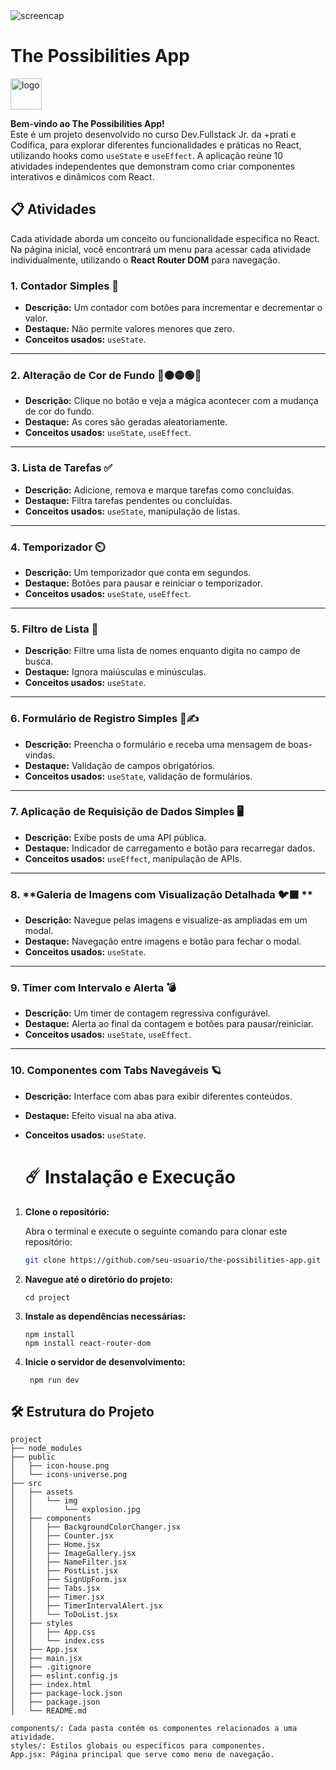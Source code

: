 <img src="https://i.postimg.cc/3N9NpJX4/capturadetela.png" alt="screencap"/>

# The Possibilities App 
<img src="https://github.com/user-attachments/assets/e5bee5b0-f040-4f37-ab86-9da54cc640f4" alt="logo" width="50"/>


**Bem-vindo ao The Possibilities App!**  
Este é um projeto desenvolvido no curso Dev.Fullstack Jr. da +prati e Codifica, para explorar diferentes funcionalidades e práticas no React, utilizando hooks como `useState` e `useEffect`. A aplicação reúne 10 atividades independentes que demonstram como criar componentes interativos e dinâmicos com React.

## 📋 Atividades

Cada atividade aborda um conceito ou funcionalidade específica no React. Na página inicial, você encontrará um menu para acessar cada atividade individualmente, utilizando o **React Router DOM** para navegação.

### 1. **Contador Simples 🧮**
- **Descrição:** Um contador com botões para incrementar e decrementar o valor.
- **Destaque:** Não permite valores menores que zero.
- **Conceitos usados:** `useState`.

---

### 2. **Alteração de Cor de Fundo 🔴🟠🟡🟢🔵**
- **Descrição:** Clique no botão e veja a mágica acontecer com a mudança de cor do fundo.
- **Destaque:** As cores são geradas aleatoriamente.
- **Conceitos usados:** `useState`, `useEffect`.

---

### 3. **Lista de Tarefas ✅**
- **Descrição:** Adicione, remova e marque tarefas como concluídas.
- **Destaque:** Filtra tarefas pendentes ou concluídas.
- **Conceitos usados:** `useState`, manipulação de listas.

---

### 4. **Temporizador ⏲️**
- **Descrição:** Um temporizador que conta em segundos.
- **Destaque:** Botões para pausar e reiniciar o temporizador.
- **Conceitos usados:** `useState`, `useEffect`.

---

### 5. **Filtro de Lista 📜**
- **Descrição:** Filtre uma lista de nomes enquanto digita no campo de busca.
- **Destaque:** Ignora maiúsculas e minúsculas.
- **Conceitos usados:** `useState`.

---

### 6. **Formulário de Registro Simples 📝✍**
- **Descrição:** Preencha o formulário e receba uma mensagem de boas-vindas.
- **Destaque:** Validação de campos obrigatórios.
- **Conceitos usados:** `useState`, validação de formulários.

---

### 7. **Aplicação de Requisição de Dados Simples 🖥️**
- **Descrição:** Exibe posts de uma API pública.
- **Destaque:** Indicador de carregamento e botão para recarregar dados.
- **Conceitos usados:** `useEffect`, manipulação de APIs.

---

### 8. **Galeria de Imagens com Visualização Detalhada 🐦‍⬛ **
- **Descrição:** Navegue pelas imagens e visualize-as ampliadas em um modal.
- **Destaque:** Navegação entre imagens e botão para fechar o modal.
- **Conceitos usados:** `useState`.

---

### 9. **Timer com Intervalo e Alerta 💣**
- **Descrição:** Um timer de contagem regressiva configurável.
- **Destaque:** Alerta ao final da contagem e botões para pausar/reiniciar.
- **Conceitos usados:** `useState`, `useEffect`.

---

### 10. **Componentes com Tabs Navegáveis 🪐**
- **Descrição:** Interface com abas para exibir diferentes conteúdos.
- **Destaque:** Efeito visual na aba ativa.
- **Conceitos usados:** `useState`.

  # ☄️ Instalação e Execução

1. **Clone o repositório:**

   Abra o terminal e execute o seguinte comando para clonar este repositório:
   ```bash
   git clone https://github.com/seu-usuario/the-possibilities-app.git

   
2. **Navegue até o diretório do projeto:**

   ```
   cd project
    ```
   
3. **Instale as dependências necessárias:**

   ```
   npm install
   npm install react-router-dom
    ```

4. **Inicie o servidor de desenvolvimento:**

   ```
    npm run dev
    ```

## 🛠 Estrutura do Projeto

```plaintext
project
├── node_modules
├── public
│   ├── icon-house.png
│   └── icons-universe.png
├── src
│   ├── assets
│   │   └── img
│   │       └── explosion.jpg
│   ├── components
│   │   ├── BackgroundColorChanger.jsx
│   │   ├── Counter.jsx
│   │   ├── Home.jsx
│   │   ├── ImageGallery.jsx
│   │   ├── NameFilter.jsx
│   │   ├── PostList.jsx
│   │   ├── SignUpForm.jsx
│   │   ├── Tabs.jsx
│   │   ├── Timer.jsx
│   │   ├── TimerIntervalAlert.jsx
│   │   └── ToDoList.jsx
│   ├── styles
│   │   ├── App.css
│   │   └── index.css
│   ├── App.jsx
│   ├── main.jsx
│   ├── .gitignore
│   ├── eslint.config.js
│   ├── index.html
│   ├── package-lock.json
│   ├── package.json
│   └── README.md

components/: Cada pasta contém os componentes relacionados a uma atividade.
styles/: Estilos globais ou específicos para componentes.
App.jsx: Página principal que serve como menu de navegação.
```
